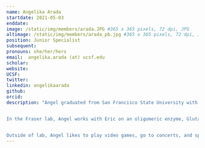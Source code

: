 ```yaml
---
name: Angelika Arada
startdate: 2021-05-03
enddate:
image: /static/img/members/arada.JPG #365 x 365 pixels, 72 dpi, JPG
altimage: /static/img/members/arada_pb.jpg #365 x 365 pixels, 72 dpi, JPG
position: Junior Specialist
subsequent:
pronouns: she/her/hers
email:  angelika.arada (at) ucsf.edu
scholar:
website:
UCSF:
twitter:
linkedin: angelikaarada
github:
orcid:
description: "Angel graduated from San Francisco State University with a Bachelor’s degree in Biochemistry. During undergrad, she worked in [Dr. Misty Kuhn’s](https://www.kuhnlaboratory.com) lab to conduct crystallization trials of uncharacterized Gcn5-related N-acetyltransferases (GNATs) from *Pseudomonas aeruginosa*.


In the Fraser lab, Angel works with Eric on an oligomeric enzyme, Glutamine Synthetase (GS), to characterize the relationship between oligomeric state and activity as a function of allosteric effectors.


Outside of lab, Angel likes to play video games, go to concerts, and spend time with her partner’s cat Tako."
---
```


